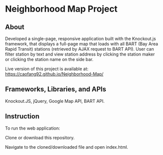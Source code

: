 # Neighborhood Map Project


## About
Developed a single-page, responsive application built with the Knockout.js framework, that displays a full-page map that loads with all BART (Bay Area Rapid Transit) stations (retrieved by AJAX request to BART API). User can filter station by text and view station address by clicking the station maker or clicking the station
name on the side bar.

Live version of this project is available at:  https://caofang92.github.io/Neighborhood-Map/


## Frameworks, Libraries, and APIs

Knockout.JS, jQuery, Google Map API, BART API.


## Instruction

To run the web application:

Clone or download this repository.

Navigate to the cloned/downloaded file and open index.html.
